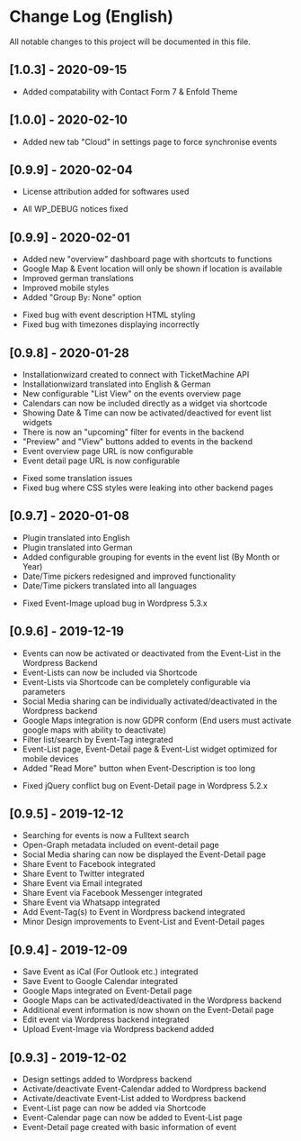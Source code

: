 # Change Log (English)
All notable changes to this project will be documented in this file.

## [1.0.3] - 2020-09-15
+   Added compatability with Contact Form 7 & Enfold Theme

## [1.0.0] - 2020-02-10
+   Added new tab "Cloud" in settings page to force synchronise events

## [0.9.9] - 2020-02-04
+   License attribution added for softwares used
-   All WP_DEBUG notices fixed

## [0.9.9] - 2020-02-01
+   Added new "overview" dashboard page with shortcuts to functions
+   Google Map & Event location will only be shown if location is available
+   Improved german translations
+   Improved mobile styles
+   Added "Group By: None" option
-   Fixed bug with event description HTML styling
-   Fixed bug with timezones displaying incorrectly

## [0.9.8] - 2020-01-28
+   Installationwizard created to connect with TicketMachine API
+   Installationwizard translated into English & German
+   New configurable "List View" on the events overview page
+   Calendars can now be included directly as a widget via shortcode
+   Showing Date & Time can now be activated/deactived for event list widgets
+   There is now an "upcoming" filter for events in the backend
+   "Preview" and "View" buttons added to events in the backend
+   Event overview page URL is now configurable
+   Event detail page URL is now configurable
-   Fixed some translation issues
-   Fixed bug where CSS styles were leaking into other backend pages

## [0.9.7] - 2020-01-08
+   Plugin translated into English
+   Plugin translated into German
+   Added configurable grouping for events in the event list (By Month or Year)
+   Date/Time pickers redesigned and improved functionality
+   Date/Time pickers translated into all languages
-   Fixed Event-Image upload bug in Wordpress 5.3.x

## [0.9.6] - 2019-12-19
+   Events can now be activated or deactivated from the Event-List in the Wordpress Backend
+	Event-Lists can now be included via Shortcode
+   Event-Lists via Shortcode can be completely configurable via parameters
+   Social Media sharing can be individually activated/deactivated in the Wordpress backend
+   Google Maps integration is now GDPR conform (End users must activate google maps with ability to deactivate)
+   Filter list/search by Event-Tag integrated
+   Event-List page, Event-Detail page & Event-List widget optimized for mobile devices
+   Added "Read More" button when Event-Description is too long
-   Fixed jQuery conflict bug on Event-Detail page in Wordpress 5.2.x

## [0.9.5] - 2019-12-12
+   Searching for events is now a Fulltext search
+   Open-Graph metadata included on event-detail page
+   Social Media sharing can now be displayed the Event-Detail page
+   Share Event to Facebook integrated
+   Share Event to Twitter integrated
+   Share Event via Email integrated
+   Share Event via Facebook Messenger integrated
+   Share Event via Whatsapp integrated
+   Add Event-Tag(s) to Event in Wordpress backend integrated
+   Minor Design improvements to Event-List and Event-Detail pages

## [0.9.4] - 2019-12-09
+   Save Event as iCal (For Outlook etc.) integrated
+   Save Event to Google Calendar integrated
+   Google Maps integrated on Event-Detail page
+   Google Maps can be activated/deactivated in the Wordpress backend
+   Additional event information is now shown on the Event-Detail page
+   Edit event via Wordpress backend integrated
+   Upload Event-Image via Wordpress backend added

## [0.9.3] - 2019-12-02
+   Design settings added to Wordpress backend
+   Activate/deactivate Event-Calendar added to Wordpress backend
+   Activate/deactivate Event-List added to Wordpress backend
+   Event-List page can now be added via Shortcode
+   Event-Calendar page can now be added to Event-List page
+   Event-Detail page created with basic information of event
